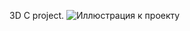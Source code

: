 3D C project.
![Иллюстрация к проекту](https://github.com/jon/coolproject/raw/master/image/image.png)
